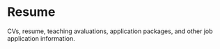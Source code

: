 # Resume
CVs, resume, teaching avaluations, application packages, and other job application information.
